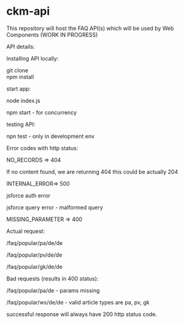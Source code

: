 # ckm-api
This repository will host the FAQ API(s)  which will be used by Web Components (WORK IN PROGRESS)

 API details: 

Installing API locally: 

git clone \
npm install 

start app: 

node index.js 

npm start - for concurrency 

testing API: 

npn test - only in development env 

 

Error codes with http status: 

 

NO_RECORDS => 404  

If no content found, we are returning 404 this could be actually 204 

 

INTERNAL_ERROR=> 500 

jsforce auth error 

jsforce query error - malformed query 

 

MISSING_PARAMETER => 400 

Actual request: 

/faq/popular/pa/de/de  

/faq/popular/pv/de/de 

/faq/popular/gk/de/de 

 

Bad requests (results in 400 status): 

/faq/popular/pa/de - params missing 

/faq/popular/ws/de/de - valid article types are pa, pv, gk 

  

successful response will always have 200 http status code. 
